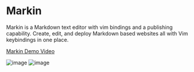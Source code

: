 # Markin

Markin is a Markdown text editor with vim bindings and a publishing capability. Create, edit, and deploy Markdown based websites all with Vim keybindings in one place.

[Markin Demo Video](https://youtu.be/jh_Wdydymrk)

![image](https://github.com/lognorman20/markin/assets/68346355/f79f35ed-bea5-425f-81a6-2924fa102654)
![image](https://github.com/lognorman20/markin/assets/68346355/22408bd4-d129-449c-8714-31a1f68c699b)
